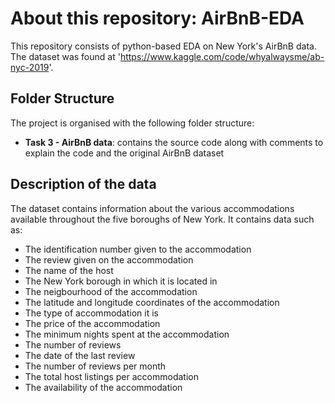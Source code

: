 # About this repository: AirBnB-EDA
This repository consists of python-based EDA on New York's AirBnB data. The dataset was found at 'https://www.kaggle.com/code/whyalwaysme/ab-nyc-2019'.

## Folder Structure
The project is organised with the following folder structure:
- **Task 3 - AirBnB data**: contains the source code along with comments to explain the code and the original AirBnB dataset

## Description of the data
The dataset contains information about the various accommodations available throughout the five boroughs of New York. It contains data such as:
- The identification number given to the accommodation
- The review given on the accommodation
- The name of the host
- The New York borough in which it is located in
- The neigbourhood of the accommodation
- The latitude and longitude coordinates of the accommodation
- The type of accommodation it is
- The price of the accommodation
- The minimum nights spent at the accommodation
- The number of reviews
- The date of the last review
- The number of reviews per month
- The total host listings per accommodation
- The availability of the accommodation
